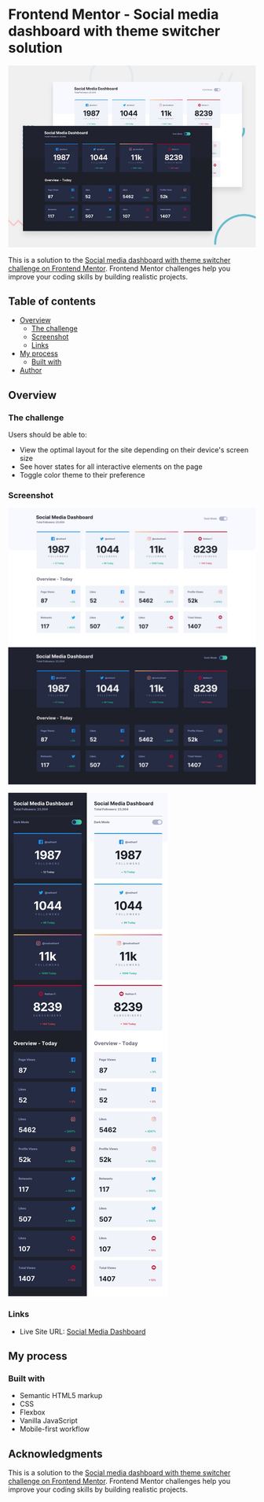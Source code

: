 # Frontend Mentor - Social media dashboard with theme switcher solution
![Design preview for the Social media dashboard with theme switcher coding challenge](./design/desktop-preview.jpg)

This is a solution to the [Social media dashboard with theme switcher challenge on Frontend Mentor](https://www.frontendmentor.io/challenges/social-media-dashboard-with-theme-switcher-6oY8ozp_H). Frontend Mentor challenges help you improve your coding skills by building realistic projects.

## Table of contents

- [Overview](#overview)
  - [The challenge](#the-challenge)
  - [Screenshot](#screenshot)
  - [Links](#links)
- [My process](#my-process)
  - [Built with](#built-with)
- [Author](#author)

## Overview

### The challenge

Users should be able to:

- View the optimal layout for the site depending on their device's screen size
- See hover states for all interactive elements on the page
- Toggle color theme to their preference

### Screenshot

![](./design/desktop-design-light.jpg)
![](./design/desktop-design-dark.jpg)

![](./design/mobile-design-dark.jpg)
![](./design/mobile-design-light.jpg)


### Links

- Live Site URL: [Social Media Dashboard](https://socialmediaaa-dashboard.netlify.app/)

## My process

### Built with

- Semantic HTML5 markup
- CSS 
- Flexbox
- Vanilla JavaScript
- Mobile-first workflow

## Acknowledgments
This is a solution to the [Social media dashboard with theme switcher challenge on Frontend Mentor](https://www.frontendmentor.io/challenges/social-media-dashboard-with-theme-switcher-6oY8ozp_H). Frontend Mentor challenges help you improve your coding skills by building realistic projects. 
